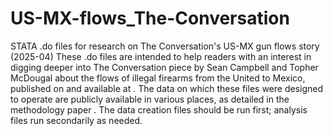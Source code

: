 # US-MX-flows_The-Conversation
STATA .do files for research on The Conversation's US-MX gun flows story (2025-04)
These .do files are intended to help readers with an interest in digging deeper into The Conversation piece by Sean Campbell and Topher McDougal about the flows of illegal firearms from the United to Mexico, published on <date> and available at <URL>.
The data on which these files were designed to operate are publicly available in various places, as detailed in the methodology paper <URL>.
The data creation files should be run first; analysis files run secondarily as needed.
